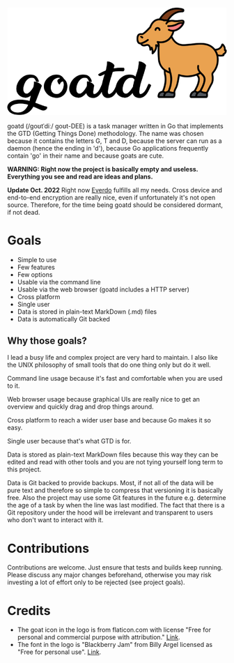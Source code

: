 ![goatd logo](logo.png)

goatd (/ɡoʊtˈdiː/ ɡoʊt-DEE) is a task manager written in Go that
implements the GTD (Getting Things Done) methodology. The name was chosen
because it contains the letters G, T and D, because the server can run as a
daemon (hence the ending in 'd'), because Go applications frequently contain
'go' in their name and because goats are cute.

**WARNING: Right now the project is basically empty and useless. Everything you
see and read are ideas and plans.**

**Update Oct. 2022** Right now [Everdo](https://everdo.net/) fulfills all my needs. Cross device and end-to-end encryption are really nice, even if unfortunately it's not open source. Therefore, for the time being goatd should be considered dormant, if not dead.

# Goals

* Simple to use
* Few features
* Few options
* Usable via the command line
* Usable via the web browser (goatd includes a HTTP server)
* Cross platform
* Single user
* Data is stored in plain-text MarkDown (.md) files
* Data is automatically Git backed

## Why those goals?

I lead a busy life and complex project are very hard to maintain. I also like
the UNIX philosophy of small tools that do one thing only but do it well.

Command line usage because it's fast and comfortable when you are used to it.

Web browser usage because graphical UIs are really nice to get an overview and
quickly drag and drop things around.

Cross platform to reach a wider user base and because Go makes it so easy.

Single user because that's what GTD is for.

Data is stored as plain-text MarkDown files because this way they can be edited
and read with other tools and you are not tying yourself long term to this
project.

Data is Git backed to provide backups. Most, if not all of the data will be
pure text and therefore so simple to compress that versioning it is basically
free. Also the project may use some Git features in the future e.g. determine
the age of a task by when the line was last modified. The fact that there is a
Git repository under the hood will be irrelevant and transparent to users who
don't want to interact with it.

# Contributions

Contributions are welcome. Just ensure that tests and builds keep running.
Please discuss any major changes beforehand, otherwise you may risk investing a
lot of effort only to be rejected (see project goals).

# Credits

* The goat icon in the logo is from flaticon.com with license "Free for
  personal and commercial purpose with attribution."
  [Link](https://www.flaticon.com/free-icon/goat_1998662).
* The font in the logo is "Blackberry Jam" from Billy Argel licensed as "Free
  for personal use".
  [Link](https://www.fontspace.com/blackberry-jam-font-f30707).
